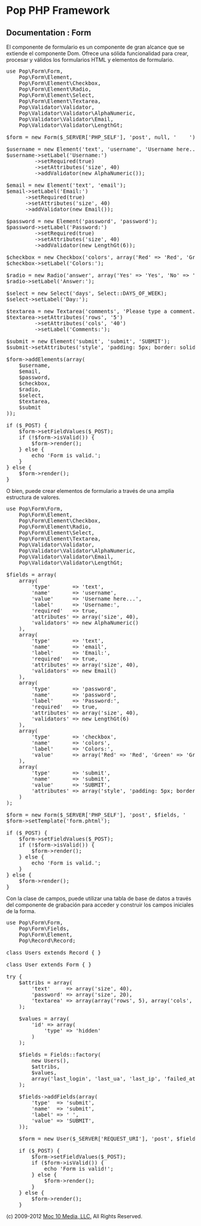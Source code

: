 Pop PHP Framework
=================

Documentation : Form
--------------------

El componente de formulario es un componente de gran alcance que se extiende el componente Dom. Ofrece una sólida funcionalidad para crear, procesar y válidos los formularios HTML y elementos de formulario.

<pre>
use Pop\Form\Form,
    Pop\Form\Element,
    Pop\Form\Element\Checkbox,
    Pop\Form\Element\Radio,
    Pop\Form\Element\Select,
    Pop\Form\Element\Textarea,
    Pop\Validator\Validator,
    Pop\Validator\Validator\AlphaNumeric,
    Pop\Validator\Validator\Email,
    Pop\Validator\Validator\LengthGt;

$form = new Form($_SERVER['PHP_SELF'], 'post', null, '    ');

$username = new Element('text', 'username', 'Username here...');
$username->setLabel('Username:')
         ->setRequired(true)
         ->setAttributes('size', 40)
         ->addValidator(new AlphaNumeric());

$email = new Element('text', 'email');
$email->setLabel('Email:')
      ->setRequired(true)
      ->setAttributes('size', 40)
      ->addValidator(new Email());

$password = new Element('password', 'password');
$password->setLabel('Password:')
         ->setRequired(true)
         ->setAttributes('size', 40)
         ->addValidator(new LengthGt(6));

$checkbox = new Checkbox('colors', array('Red' => 'Red', 'Green' => 'Green', 'Blue' => 'Blue'));
$checkbox->setLabel('Colors:');

$radio = new Radio('answer', array('Yes' => 'Yes', 'No' => 'No', 'Maybe' => 'Maybe'));
$radio->setLabel('Answer:');

$select = new Select('days', Select::DAYS_OF_WEEK);
$select->setLabel('Day:');

$textarea = new Textarea('comments', 'Please type a comment...');
$textarea->setAttributes('rows', '5')
         ->setAttributes('cols', '40')
         ->setLabel('Comments:');

$submit = new Element('submit', 'submit', 'SUBMIT');
$submit->setAttributes('style', 'padding: 5px; border: solid 2px #000; background-color: #00f; color: #fff; font-weight: bold;');

$form->addElements(array(
    $username,
    $email,
    $password,
    $checkbox,
    $radio,
    $select,
    $textarea,
    $submit
));

if ($_POST) {
    $form->setFieldValues($_POST);
    if (!$form->isValid()) {
        $form->render();
    } else {
        echo 'Form is valid.';
    }
} else {
    $form->render();
}
</pre>

O bien, puede crear elementos de formulario a través de una amplia estructura de valores.

<pre>
use Pop\Form\Form,
    Pop\Form\Element,
    Pop\Form\Element\Checkbox,
    Pop\Form\Element\Radio,
    Pop\Form\Element\Select,
    Pop\Form\Element\Textarea,
    Pop\Validator\Validator,
    Pop\Validator\Validator\AlphaNumeric,
    Pop\Validator\Validator\Email,
    Pop\Validator\Validator\LengthGt;

$fields = array(
    array(
        'type'       => 'text',
        'name'       => 'username',
        'value'      => 'Username here...',
        'label'      => 'Username:',
        'required'   => true,
        'attributes' => array('size', 40),
        'validators' => new AlphaNumeric()
    ),
    array(
        'type'       => 'text',
        'name'       => 'email',
        'label'      => 'Email:',
        'required'   => true,
        'attributes' => array('size', 40),
        'validators' => new Email()
    ),
    array(
        'type'       => 'password',
        'name'       => 'password',
        'label'      => 'Password:',
        'required'   => true,
        'attributes' => array('size', 40),
        'validators' => new LengthGt(6)
    ),
    array(
        'type'       => 'checkbox',
        'name'       => 'colors',
        'label'      => 'Colors:',
        'value'      => array('Red' => 'Red', 'Green' => 'Green', 'Blue' => 'Blue')
    ),
    array(
        'type'       => 'submit',
        'name'       => 'submit',
        'value'      => 'SUBMIT',
        'attributes' => array('style', 'padding: 5px; border: solid 2px #000; background-color: #00f; color: #fff; font-weight: bold;')
    )
);

$form = new Form($_SERVER['PHP_SELF'], 'post', $fields, '    ');
$form->setTemplate('form.phtml');

if ($_POST) {
    $form->setFieldValues($_POST);
    if (!$form->isValid()) {
        $form->render();
    } else {
        echo 'Form is valid.';
    }
} else {
    $form->render();
}
</pre>

Con la clase de campos, puede utilizar una tabla de base de datos a través del componente de grabación para acceder y construir los campos iniciales de la forma.

<pre>
use Pop\Form\Form,
    Pop\Form\Fields,
    Pop\Form\Element,
    Pop\Record\Record;

class Users extends Record { }

class User extends Form { }

try {
    $attribs = array(
        'text'     =&gt; array('size', 40),
        'password' =&gt; array('size', 20),
        'textarea' =&gt; array(array('rows', 5), array('cols', 80))
    );

    $values = array(
        'id' =&gt; array(
            'type' =&gt; 'hidden'
        )
    );

    $fields = Fields::factory(
        new Users(),
        $attribs,
        $values,
        array('last_login', 'last_ua', 'last_ip', 'failed_attempts')
    );

    $fields-&gt;addFields(array(
        'type'  =&gt; 'submit',
        'name'  =&gt; 'submit',
        'label' =&gt; '&nbsp;',
        'value' =&gt; 'SUBMIT',
    ));

    $form = new User($_SERVER['REQUEST_URI'], 'post', $fields-&gt;getFields());

    if ($_POST) {
        $form-&gt;setFieldValues($_POST);
        if ($form-&gt;isValid()) {
            echo 'Form is valid!';
        } else {
            $form-&gt;render();
        }
    } else {
        $form-&gt;render();
    }
</pre>

(c) 2009-2012 [Moc 10 Media, LLC.](http://www.moc10media.com) All Rights Reserved.
